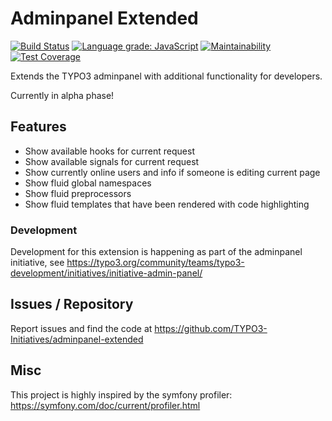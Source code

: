 # Adminpanel Extended

[![Build Status](https://travis-ci.com/TYPO3-Initiatives/adminpanel-extended.svg?branch=develop)](https://travis-ci.com/TYPO3-Initiatives/adminpanel-extended)
[![Language grade: JavaScript](https://img.shields.io/lgtm/grade/javascript/g/TYPO3-Initiatives/adminpanel-extended.svg?logo=lgtm&logoWidth=18)](https://lgtm.com/projects/g/TYPO3-Initiatives/adminpanel-extended/context:javascript)
[![Maintainability](https://api.codeclimate.com/v1/badges/f1253d33fc32156f4cf5/maintainability)](https://codeclimate.com/github/TYPO3-Initiatives/adminpanel-extended/maintainability)
[![Test Coverage](https://api.codeclimate.com/v1/badges/f1253d33fc32156f4cf5/test_coverage)](https://codeclimate.com/github/TYPO3-Initiatives/adminpanel-extended/test_coverage)

Extends the TYPO3 adminpanel with additional functionality for developers.

Currently in alpha phase!

## Features

- Show available hooks for current request
- Show available signals for current request
- Show currently online users and info if someone is editing current page
- Show fluid global namespaces
- Show fluid preprocessors
- Show fluid templates that have been rendered with code highlighting

### Development

Development for this extension is happening as part of the adminpanel
initiative, see <https://typo3.org/community/teams/typo3-development/initiatives/initiative-admin-panel/>

## Issues / Repository

Report issues and find the code at <https://github.com/TYPO3-Initiatives/adminpanel-extended>

## Misc
This project is highly inspired by the symfony profiler: https://symfony.com/doc/current/profiler.html
